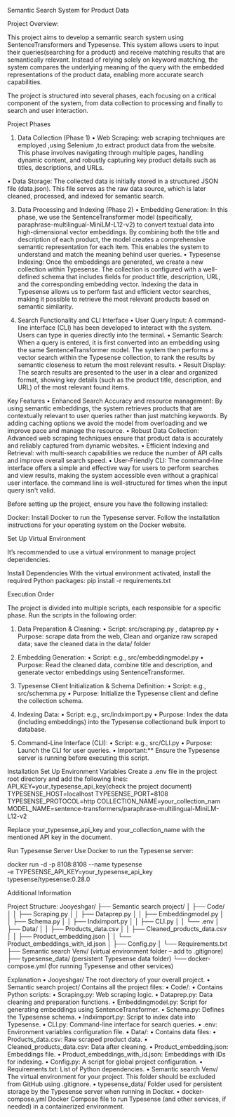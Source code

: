 Semantic Search System for Product Data

Project Overview:

This project aims to develop a semantic search system using SentenceTransformers and Typesense.
This system allows users to input their queries(searching for a product) and receive matching results that are semantically relevant. Instead of relying solely on keyword matching, the system compares the underlying meaning of the query with the embedded representations of the product data, enabling more accurate  search capabilities.

The project is structured into several phases, each focusing on a critical component of the system, from data collection to processing and finally to search and user interaction.

Project Phases

1. Data Collection (Phase 1)
 • Web Scraping:
web scraping techniques are employed ,using Selenium ,to extract product data from the website. This phase involves navigating through multiple pages, handling dynamic content, and robustly capturing key product details such as titles, descriptions, and URLs.

 • Data Storage:
The collected data is initially stored in a structured JSON file (data.json). This file serves as the raw data source, which is later cleaned, processed, and indexed for semantic search.

3. Data Processing and Indexing (Phase 2)
 • Embedding Generation:
In this phase, we use the SentenceTransformer model (specifically, paraphrase-multilingual-MiniLM-L12-v2) to convert textual data into high-dimensional vector embeddings. By combining both the title and description of each product, the model creates a comprehensive semantic representation for each item. This enables the system to understand and match the meaning behind user queries.
 • Typesense Indexing:
Once the embeddings are generated, we create a new collection within Typesense. The collection is configured with a well-defined schema that includes fields for product title, description, URL, and the corresponding embedding vector. Indexing the data in Typesense allows us to perform fast and efficient vector searches, making it possible to retrieve the most relevant products based on semantic similarity.

4. Search Functionality and CLI Interface
 • User Query Input:
A command-line interface (CLI) has been developed to interact with the system. Users can type in  queries directly into the terminal.
 • Semantic Search:
When a query is entered, it is first converted into an embedding using the same SentenceTransformer model. The system then performs a vector search within the Typesense collection, to rank the results by semantic closeness to return the most relevant results.
 • Result Display:
The search results are presented to the user in a clear and organized format, showing key details (such as the product title, description, and URL) of the most relevant found items.

Key Features
 • Enhanced Search Accuracy and resource management:
By using semantic embeddings, the system retrieves products that are contextually relevant to user queries rather than just matching keywords. By adding caching options we avoid the model from overloading and we improve pace and manage the resource.
 • Robust Data Collection:
Advanced web scraping techniques ensure that product data is accurately and reliably captured from dynamic websites.
 • Efficient Indexing and Retrieval:
with multi-search capabilities we reduce the number of API calls and improve overall search speed.
 • User-Friendly CLI:
The command-line interface offers a simple and effective way for users to perform searches and view results, making the system accessible even without a graphical user interface. the command line is well-structured for times when the input query isn't valid. 



Before setting up the project, ensure you have the following installed:

Docker: Install Docker to run the Typesense server. Follow the installation instructions for your operating system on the Docker website.​

Set Up Virtual Environment

It’s recommended to use a virtual environment to manage project dependencies. 

Install Dependencies
With the virtual environment activated, install the required Python packages:
pip install -r requirements.txt

Execution Order

The project is divided into multiple scripts, each responsible for a specific phase. Run the scripts in the following order:
 1. Data Preparation & Cleaning:
 • Script: src/scraping.py , dataprep.py
 • Purpose: scrape data from the web, Clean and organize raw scraped data; save the cleaned data in the data/ folder

2. Embedding Generation:
 • Script: e.g., src/embeddingmodel.py
 • Purpose: Read the cleaned data, combine title and description, and generate vector embeddings using SentenceTransformer.


 3. Typesense Client Initialization & Schema Definition:
 • Script: e.g., src/schemma.py
 • Purpose: Initialize the Typesense client and define the collection schema.


 4. Indexing Data:
 • Script: e.g., src/indximport.py
 • Purpose: Index the data (including embeddings) into the Typesense collectionand bulk import to database.

 6. Command-Line Interface (CLI):
 • Script: e.g., src/CLI.py
 • Purpose: Launch the CLI for user queries.
 • Important:** Ensure the Typesense server is running before executing this script.

Installation
Set Up Environment Variables
Create a .env file in the project root directory and add the following lines:
API_KEY=your_typesense_api_key(check the project document)
TYPESENSE_HOST=localhost
TYPESENSE_PORT=8108
TYPESENSE_PROTOCOL=http
COLLECTION_NAME=your_collection_nam
MODEL_NAME=sentence-transformers/paraphrase-multilingual-MiniLM-L12-v2

Replace your_typesense_api_key and your_collection_name with the mentioned API key in the document.

Run Typesense Server
Use Docker to run the Typesense server:​

docker run -d -p 8108:8108 --name typesense \
  -e TYPESENSE_API_KEY=your_typesense_api_key \
  typesense/typesense:0.28.0

Additional Information

Project Structure:
Jooyeshgar/
├── Semantic search project/
│   ├── Code/
│   │   ├── Scraping.py
│   │   ├── Dataprep.py
│   │   ├── Embeddingmodel.py
│   │   ├── Schema.py
│   │   ├── Indximport.py
│   │   ├── CLI.py
│   │   └── .env
│   ├── Data/
│   │   ├── Products_data.csv
│   │   ├── Cleaned_products_data.csv
│   │   ├── Product_embedding.json
│   │   └── Product_embeddings_with_id.json
│   ├── Config.py
│   └── Requirements.txt
├── Semantic search Venv/   (virtual environment folder – add to .gitignore)
├── typesense_data/         (persistent Typesense data folder)
└── docker-compose.yml      (for running Typesense and other services)

Explanation
 • Jooyeshgar/
The root directory of your overall project.
 • Semantic search project/
Contains all the project files:
 • Code/:
 • Contains Python scripts:
 • Scraping.py: Web scraping logic.
 • Dataprep.py: Data cleaning and preparation functions.
 • Embeddingmodel.py: Script for generating embeddings using SentenceTransformer.
 • Schema.py: Defines the Typesense schema.
 • Indximport.py: Script to index data into Typesense.
 • CLI.py: Command-line interface for search queries.
 • .env: Environment variables configuration file.
 • Data/:
 • Contains data files:
 • Products_data.csv: Raw scraped product data.
 • Cleaned_products_data.csv: Data after cleaning.
 • Product_embedding.json: Embeddings file.
 • Product_embeddings_with_id.json: Embeddings with IDs for indexing.
 • Config.py: A script for global project configuration.
 • Requirements.txt: List of Python dependencies.
 • Semantic search Venv/
The virtual environment for your project. This folder should be excluded from GitHub using .gitignore.
 • typesense_data/
Folder used for persistent storage by the Typesense server when running in Docker.
 • docker-compose.yml
Docker Compose file to run Typesense (and other services, if needed) in a containerized environment.
  


